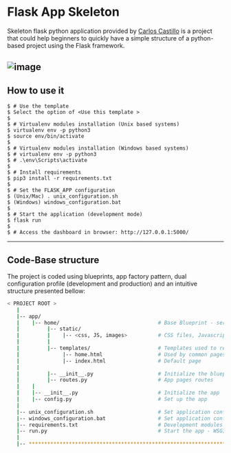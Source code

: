 # Flask App Skeleton
Skeleton flask python application provided by [Carlos Castillo](http://github.com/carloscastillo10) is a project that could help beginners to quickly have a simple structure of a python-based project using the Flask framework.

![image](https://user-images.githubusercontent.com/38107722/156813966-d61ebf15-a221-49c8-88ef-f7d281694e47.png)
--

## How to use it
```
$ # Use the template
$ Select the option of <Use this template >
$
$ # Virtualenv modules installation (Unix based systems)
$ virtualenv env -p python3
$ source env/bin/activate
$
$ # Virtualenv modules installation (Windows based systems)
$ # virtualenv env -p python3
$ # .\env\Scripts\activate
$
$ # Install requirements
$ pip3 install -r requirements.txt
$
$ # Set the FLASK_APP configuration
$ (Unix/Mac) . unix_configuration.sh
$ (Windows) windows_configuration.bat
$
$ # Start the application (development mode)
$ flask run
$
$ # Access the dashboard in browser: http://127.0.0.1:5000/
```
---
## Code-Base structure
The project is coded using blueprints, app factory pattern, dual configuration profile (development and production) and an intuitive structure presented bellow:


```bash
< PROJECT ROOT >
   |
   |-- app/
   |    |-- home/                                # Base Blueprint - serve app pages
   |         |-- static/
   |         |    |-- <css, JS, images>          # CSS files, Javascripts files
   |         |
   |         |-- templates/                      # Templates used to render pages
   |              |-- home.html                  # Used by common pages
   |              |-- index.html                 # Default page
   |
   |         |-- __init__.py                     # Initialize the blueprint
   |         |-- routes.py                       # App pages routes
   |    |
   |    |-- __init__.py                          # Initialize the app
   |    |-- config.py                            # Set up the app
   |
   |-- unix_configuration.sh                     # Set application configuration on Unix-based systems
   |-- windows_configuration.bat                 # Set application configuration on Windows-based systems
   |-- requirements.txt                          # Development modules 
   |-- run.py                                    # Start the app - WSGI gateway
   |
   |-- ************************************************************************
```
